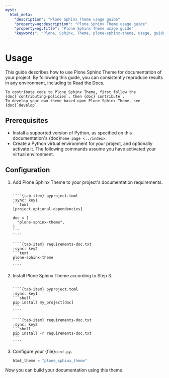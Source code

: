 ```yaml
---
myst:
  html_meta:
    "description": "Plone Sphinx Theme usage guide"
    "property=og:description": "Plone Sphinx Theme usage guide"
    "property=og:title": "Plone Sphinx Theme usage guide"
    "keywords": "Plone, Sphinx, Theme, plone-sphinx-theme, usage, guide"
---
```


# Usage

This guide describes how to use Plone Sphinx Theme for documentation of your project.
By following this guide, you can consistently reproduce results in any environment, including to Read the Docs.

```{seealso}
To contribute code to Plone Sphinx Theme, first follow the {doc}`contributing-policies`, then {doc}`contribute`.
To develop your own theme based upon Plone Sphinx Theme, see {doc}`develop`.
```


## Prerequisites

-  Install a supported version of Python, as specified on this documentation's {doc}`home page <../index>`.
-   Create a Python virtual environment for your project, and optionally activate it.
    The following commands assume you have activated your virtual environment.


## Configuration

1.  Add Plone Sphinx Theme to your project's documentation requirements.

    `````{tab-set}
    
    ````{tab-item} pyproject.toml
    :sync: key1
    ```toml
    [project.optional-dependencies]
    
    doc = [
      "plone-sphinx-theme",
    ]
    ```
    ````
    
    ````{tab-item} requirements-doc.txt
    :sync: key2
    ```text
    plone-sphinx-theme
    ```
    ````
    
    `````

1.  Install Plone Sphinx Theme according to Step 3.

    `````{tab-set}
    
    ````{tab-item} pyproject.toml
    :sync: key1
    ```shell
    pip install my_project[doc]
    ```
    ````
    
    ````{tab-item} requirements-doc.txt
    :sync: key2
    ```shell
    pip install -r requirements-doc.txt
    ```
    ````
    
    `````

1.  Configure your {file}`conf.py`.

    ```python
    html_theme = "plone_sphinx_theme"
    ```

Now you can build your documentation using this theme.
